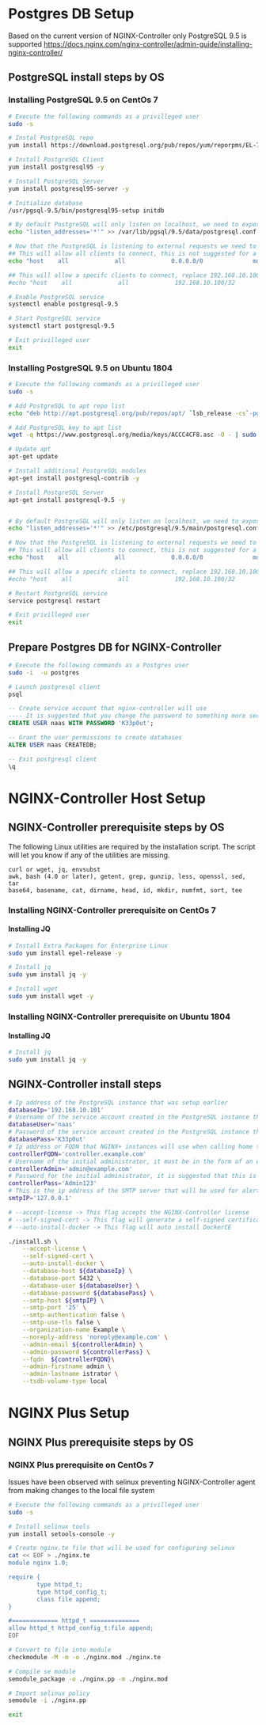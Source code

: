 # Postgres DB Setup
Based on the current version of NGINX-Controller only PostgreSQL 9.5 is supported https://docs.nginx.com/nginx-controller/admin-guide/installing-nginx-controller/

## PostgreSQL install steps by OS

### Installing PostgreSQL 9.5 on CentOs 7
```bash
# Execute the following commands as a privilleged user
sudo -s

# Instal PostgreSQL repo 
yum install https://download.postgresql.org/pub/repos/yum/reporpms/EL-7-x86_64/pgdg-redhat-repo-latest.noarch.rpm -y

# Install PostgreSQL Client
yum install postgresql95 -y

# Install PostgreSQL Server
yum install postgresql95-server -y

# Initialize database
/usr/pgsql-9.5/bin/postgresql95-setup initdb

# By default PostgreSQL will only listen on localhost, we need to expose the service to external hosts
echo "listen_addresses='*'" >> /var/lib/pgsql/9.5/data/postgresql.conf

# Now that the PostgreSQL is listening to external requests we need to allow specific subnets to connect
## This will allow all clients to connect, this is not suggested for a production deployment
echo "host    all             all             0.0.0.0/0              md5" >> /var/lib/pgsql/9.5/data/pg_hba.conf

## This will allow a specifc clients to connect, replace 192.168.10.100 with the ip address of your controller
#echo "host    all             all             192.168.10.100/32              md5" >> /var/lib/pgsql/9.5/data/pg_hba.conf

# Enable PostgreSQL service
systemctl enable postgresql-9.5

# Start PostgreSQL service
systemctl start postgresql-9.5

# Exit privilleged user
exit
```

### Installing PostgreSQL 9.5 on Ubuntu 1804
```bash
# Execute the following commands as a privilleged user
sudo -s

# Add PostgreSQL to apt repo list
echo "deb http://apt.postgresql.org/pub/repos/apt/ `lsb_release -cs`-pgdg main" >> /etc/apt/sources.list.d/pgdg.list

# Add PostgreSQL key to apt list
wget -q https://www.postgresql.org/media/keys/ACCC4CF8.asc -O - | sudo apt-key add -

# Update apt
apt-get update

# Install additional PostgreSQL modules
apt-get install postgresql-contrib -y

# Install PostgreSQL Server
apt-get install postgresql-9.5 -y


# By default PostgreSQL will only listen on localhost, we need to expose the service to external hosts
echo "listen_addresses='*'" >> /etc/postgresql/9.5/main/postgresql.conf

# Now that the PostgreSQL is listening to external requests we need to allow specific subnets to connect
## This will allow all clients to connect, this is not suggested for a production deployment
echo "host    all             all             0.0.0.0/0              md5" >> /etc/postgresql/9.5/main/pg_hba.conf

## This will allow a specifc clients to connect, replace 192.168.10.100 with the ip address of your controller
#echo "host    all             all             192.168.10.100/32              md5" >> /etc/postgresql/9.5/main/pg_hba.conf

# Restart PostgreSQL service
service postgresql restart

# Exit privilleged user
exit
```

## Prepare Postgres DB for NGINX-Controller
```bash
# Execute the following commands as a Postgres user
sudo -i  -u postgres

# Launch postgresql client
psql
```

```sql
-- Create service account that nginx-controller will use
---- It is suggested that you change the password to something more secure/unique
CREATE USER naas WITH PASSWORD 'K33p0ut';

-- Grant the user permissions to create databases
ALTER USER naas CREATEDB;

-- Exit postgresql client
\q
```

# NGINX-Controller Host Setup
## NGINX-Controller prerequisite steps by OS

The following Linux utilities are required by the installation script. The script will let you know if any of the utilities are missing.

    curl or wget, jq, envsubst
    awk, bash (4.0 or later), getent, grep, gunzip, less, openssl, sed, tar
    base64, basename, cat, dirname, head, id, mkdir, numfmt, sort, tee


### Installing NGINX-Controller prerequisite on CentOs 7
#### Installing JQ
```bash
# Install Extra Packages for Enterprise Linux
sudo yum install epel-release -y

# Install jq
sudo yum install jq -y

# Install wget
sudo yum install wget -y
```

### Installing NGINX-Controller prerequisite on Ubuntu 1804
#### Installing JQ
```bash
# Install jq
sudo yum install jq -y
```

## NGINX-Controller install steps
```bash
# Ip address of the PostgreSQL instance that was setup earlier
databaseIp='192.168.10.101'
# Username of the service account created in the PostgreSQL instance that was setup earlier
databaseUser='naas'
# Password of the service account created in the PostgreSQL instance that was setup earlier
databasePass='K33p0ut'
# Ip address or FQDN that NGINX+ instances will use when calling home to the controller
controllerFQDN='controller.example.com'
# Username of the initial administrator, it must be in the form of an email address
controllerAdmin='admin@example.com'
# Password for the initial administrator, it is suggested that this is changed to something unique
controllerPass='Admin123'
# This is the ip address of the SMTP server that will be used for alerting
smtpIP='127.0.0.1'

# --accept-license -> This flag accepts the NGINX-Controller license
# --self-signed-cert -> This flag will generate a self-signed certificate for the controller
# --auto-install-docker -> This flag will auto install DockerCE

./install.sh \
    --accept-license \
    --self-signed-cert \
    --auto-install-docker \
    --database-host ${databaseIp} \
    --database-port 5432 \
    --database-user ${databaseUser} \
    --database-password ${databasePass} \
    --smtp-host ${smtpIP} \
    --smtp-port '25' \
    --smtp-authentication false \
    --smtp-use-tls false \
    --organization-name Example \
    --noreply-address 'noreply@example.com' \
    --admin-email ${controllerAdmin} \
    --admin-password ${controllerPass} \
    --fqdn  ${controllerFQDN}\
    --admin-firstname admin \
    --admin-lastname istrator \
    --tsdb-volume-type local
```

# NGINX Plus Setup
## NGINX Plus prerequisite steps by OS
### NGINX Plus prerequisite on CentOs 7
Issues have been observed with selinux preventing NGINX-Controller agent from making changes to the local file system
```bash
# Execute the following commands as a privilleged user
sudo -s

# Install selinux tools
yum install setools-console -y

# Create nginx.te file that will be used for configuring selinux
cat << EOF > ./nginx.te
module nginx 1.0;

require {
        type httpd_t;
        type httpd_config_t;
        class file append;
}

#============= httpd_t ==============
allow httpd_t httpd_config_t:file append;
EOF

# Convert te file into module
checkmodule -M -m -o ./nginx.mod ./nginx.te

# Compile se module
semodule_package -o ./nginx.pp -m ./nginx.mod

# Import selinux policy
semodule -i ./nginx.pp

exit
```
